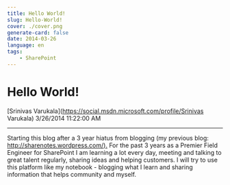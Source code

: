 ```yaml
---
title: Hello World!
slug: Hello-World!
cover: ./cover.png
generate-card: false
date: 2014-03-26
language: en
tags:
    - SharePoint
---
```


  

Hello World!
============

[Srinivas Varukala](https://social.msdn.microsoft.com/profile/Srinivas Varukala) 3/26/2014 11:22:00 AM

* * *

Starting this blog after a 3 year hiatus from blogging (my previous blog: [http://sharenotes.wordpress.com/).](http://sharenotes.wordpress.com/) For the past 3 years as a Premier Field Engineer for SharePoint I am learning a lot every day, meeting and talking to great talent regularly, sharing ideas and helping customers. I will try to use this platform like my notebook - blogging what I learn and sharing information that helps community and myself.